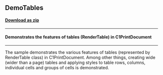 ## DemoTables
#### [Download as zip](https://grapecity.github.io/DownGit/#/home?url=https://github.com/GrapeCity/ComponentOne-WinForms-Samples/tree/master/NetFramework\Reports\C1Preview.WPF\CS\DemoTables)
____
#### Demonstrates the features of tables (RenderTable) in C1PrintDocument
____
The sample demonstrates the various features of tables (represented by RenderTable class) in C1PrintDocument. Among other things, creating wide (wider than a page) tables and applying styles to table rows, columns, individual cells and groups of cells is demonstrated. 